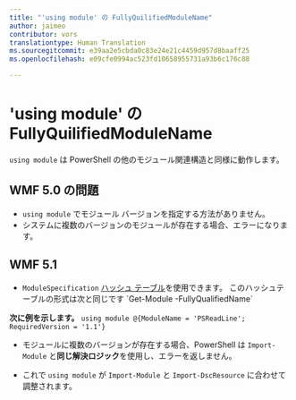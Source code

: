 ```yaml
---
title: "'using module' の FullyQuilifiedModuleName"
author: jaimeo
contributor: vors
translationtype: Human Translation
ms.sourcegitcommit: e39aa2e5cbda0c83e24e21c4459d957d8baaff25
ms.openlocfilehash: e09cfe0994ac523fd10658955731a93b6c176c88

---
```


'using module' の FullyQuilifiedModuleName
=========================

`using module` は PowerShell の他のモジュール関連構造と同様に動作します。

WMF 5.0 の問題
----------

* `using module` でモジュール バージョンを指定する方法がありません。
* システムに複数のバージョンのモジュールが存在する場合、エラーになります。

WMF 5.1
----------

* `ModuleSpecification` [ハッシュ テーブル](https://msdn.microsoft.com/en-us/library/jj136290(v=vs.85).aspx)を使用できます。 このハッシュテーブルの形式は次と同じです `Get-Module -FullyQualifiedName`

**次に例を示します。** `using module @{ModuleName = 'PSReadLine'; RequiredVersion = '1.1'}`

* モジュールに複数のバージョンが存在する場合、PowerShell は `Import-Module` と**同じ解決ロジック**を使用し、エラーを返しません。

* これで `using module` が `Import-Module` と `Import-DscResource` に合わせて調整されます。



<!--HONumber=Aug16_HO3-->


